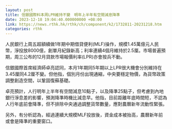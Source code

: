 ```yaml
---
layout: post
title: 信銀國際料本周LPR維持不變　明年上半年有空間減息降準
date: 2023-12-18 19:04:40.000000000 +08:00
link: https://news.rthk.hk/rthk/ch/component/k2/1732811-20231218.htm
categories: rthk
---
```


人民銀行上周五超額續做1年期中期借貸便利(MLF)操作，規模1.45萬億元人民幣，淨投放8000億，創單月紀錄新高；利率連續4個月維持於2.5厘。市場普遍預期，周三公布的12月貸款市場報價利率(LPR)亦會按兵不動。

信銀國際首席經濟師卓亮認同，本月1年期同5年期以上LPR很大機會分別維持在3.45厘同4.2厘不變。但他指，個別月份出現通縮，中央要穩定物價，為貨幣政策調整創造空間，以鞏固復蘇基礎。

卓亮預計，人行明年上半年有空間減息10點子，以及降準25點子，但考慮到內地銀行淨息差的影響，預測降準時機比減息早。他指，目前距離年底時間短，不認為人行年底前會降準，但不排除中央通過調整貨幣數量，應對農曆新年流動性緊張。

另外，有分析認為，經過連續大規模MLF投放後，資金成本被抬高，農曆新年前或會是降準的重要窗口。
